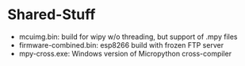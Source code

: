 # Shared-Stuff
- mcuimg.bin: build for wipy w/o threading, but support of .mpy files
- firmware-combined.bin: esp8266 build with frozen FTP server
- mpy-cross.exe: Windows version of Micropython cross-compiler
